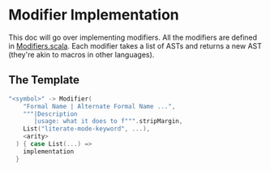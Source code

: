 # Modifier Implementation

This doc will go over implementing modifiers. All the modifiers are defined in
[Modifiers.scala](/shared/src/Modifiers.scala). Each modifier takes a list of
ASTs and returns a new AST (they're akin to macros in other languages).

## The Template

```scala
"<symbol>" -> Modifier(
    "Formal Name | Alternate Formal Name ...",
    """|Description
       |usage: what it does to f""".stripMargin,
    List("literate-mode-keyword", ...),
    <arity>
  ) { case List(...) =>
    implementation
  }
```
